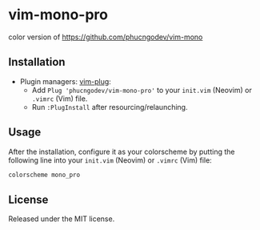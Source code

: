 # vim-mono-pro

color version of https://github.com/phucngodev/vim-mono

## Installation

- Plugin managers: [vim-plug](https://github.com/junegunn/vim-plug):
  + Add `Plug 'phucngodev/vim-mono-pro'` to your `init.vim` (Neovim) or `.vimrc` (Vim) file.
  + Run `:PlugInstall` after resourcing/relaunching.


## Usage

After the installation, configure it as your colorscheme by putting the following line into your `init.vim` (Neovim) or `.vimrc` (Vim) file:

``` bash
colorscheme mono_pro
```

## License

Released under the MIT license.
